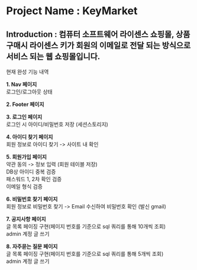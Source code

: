 # Project Name : KeyMarket
## Introduction : 컴퓨터 소프트웨어 라이센스 쇼핑몰, 상품 구매시 라이센스 키가 회원의 이메일로 전달 되는 방식으로 서비스 되는 웹 쇼핑몰입니다.


현재 완성 기능 내역  
  
**1. Nav 페이지**  
   로그인/로그아웃 상태
   
**2. Footer 페이지**
   
**3. 로그인 페이지**  
   로그인 시 아이디/비밀번호 저장 (세션스토리지)
   
**4. 아이디 찾기 페이지**  
   회원 정보로 아이디 찾기 -> 사이트 내 확인

**5. 회원가입 페이지**  
   약관 동의 -> 정보 입력 (회원 테이블 저장)  
   DB상 아이디 중복 검증  
   패스워드 1, 2차 확인 검증  
   이메일 형식 검증  

**6. 비밀번호 찾기 페이지**  
   회원 정보로 비밀번호 찾기 -> Email 수신하여 비밀번호 확인 (발신 gmail)

**7. 공지사항 페이지**  
   글 목록 페이징 구현(페이지 번호를 기준으로 sql 쿼리를 통해 10개씩 조회)  
   admin 계정 글 쓰기

**8. 자주묻는 질문 페이지**  
   글 목록 페이징 구현(페이지 번호를 기준으로 sql 쿼리를 통해 5개씩 조회)  
   admin 계정 글 쓰기


   
